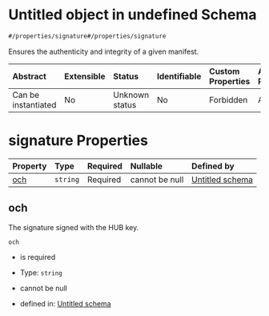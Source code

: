 # Untitled object in undefined Schema

```txt
#/properties/signature#/properties/signature
```

Ensures the authenticity and integrity of a given manifest.

| Abstract            | Extensible | Status         | Identifiable | Custom Properties | Additional Properties | Access Restrictions | Defined In                                                                  |
| :------------------ | :--------- | :------------- | :----------- | :---------------- | :-------------------- | :------------------ | :-------------------------------------------------------------------------- |
| Can be instantiated | No         | Unknown status | No           | Forbidden         | Allowed               | none                | [attribute.json*](../../../../ocf-spec/0.0.1/schema/attribute.json "open original schema") |

# signature Properties

| Property    | Type     | Required | Nullable       | Defined by                                                                                                                        |
| :---------- | :------- | :------- | :------------- | :-------------------------------------------------------------------------------------------------------------------------------- |
| [och](#och) | `string` | Required | cannot be null | [Untitled schema](attribute-properties-signature-properties-och.md "#/properties/signature#/properties/signature/properties/och") |

## och

The signature signed with the HUB key.

`och`

*   is required

*   Type: `string`

*   cannot be null

*   defined in: [Untitled schema](attribute-properties-signature-properties-och.md "#/properties/signature#/properties/signature/properties/och")
